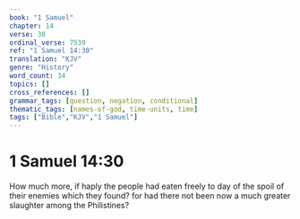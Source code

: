 ```yaml
---
book: "1 Samuel"
chapter: 14
verse: 30
ordinal_verse: 7539
ref: "1 Samuel 14:30"
translation: "KJV"
genre: "History"
word_count: 34
topics: []
cross_references: []
grammar_tags: [question, negation, conditional]
thematic_tags: [names-of-god, time-units, time]
tags: ["Bible","KJV","1 Samuel"]
---
```


# 1 Samuel 14:30

How much more, if haply the people had eaten freely to day of the spoil of their enemies which they found? for had there not been now a much greater slaughter among the Philistines?

